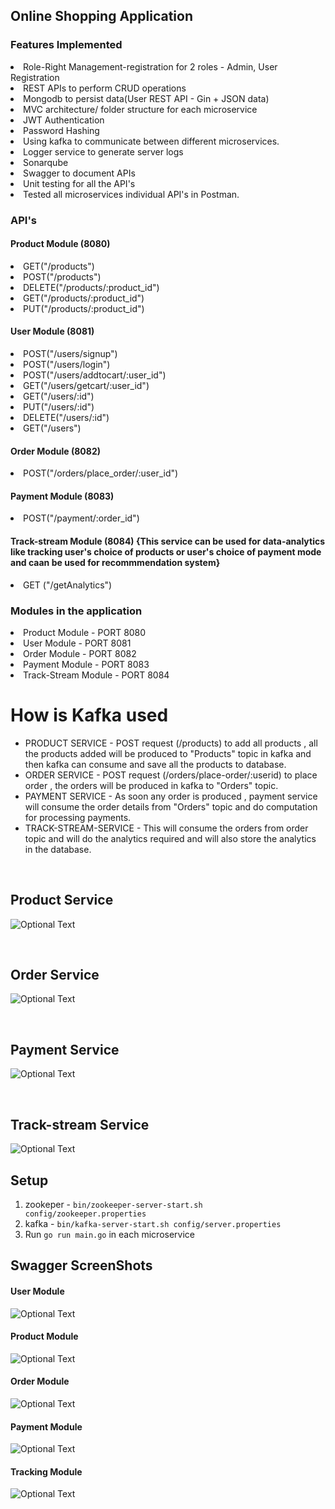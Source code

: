 
## Online Shopping Application

### Features Implemented

<li>Role-Right Management-registration for 2 roles - Admin, User Registration
<li>REST APIs to perform CRUD operations 
<li>Mongodb to persist data(User REST API - Gin + JSON data)
<li>MVC architecture/ folder structure for each microservice
<li>JWT Authentication
<li>Password Hashing
<li>Using kafka to communicate between different microservices.
<li>Logger service to generate server logs
<li>Sonarqube
<li>Swagger to document APIs
<li>Unit testing for all the API's
<li>Tested all microservices individual API's in Postman.

### API's
   #### Product Module (8080)
   <li> GET("/products")
   <li> POST("/products")
   <li> DELETE("/products/:product_id")
    <li> GET("/products/:product_id")
	<li> PUT("/products/:product_id")
	

   #### User Module (8081)
   <li> POST("/users/signup")
   <li>	POST("/users/login")
   <li> POST("/users/addtocart/:user_id")
   <li> GET("/users/getcart/:user_id")
   <li> GET("/users/:id")
   <li> PUT("/users/:id")
   <li> DELETE("/users/:id")
   <li> GET("/users")

   #### Order Module (8082)
   <li> POST("/orders/place_order/:user_id")

   #### Payment Module (8083)
   <li>  POST("/payment/:order_id")

   #### Track-stream Module (8084) {This service can be used for data-analytics like tracking user's choice of products or user's choice of payment mode and caan be used for recommmendation system}
   <li>	GET ("/getAnalytics")

### Modules in the application

<li>Product Module    - PORT 8080
<li>User Module     - PORT 8081
<li>Order Module     - PORT 8082
<li>Payment Module  - PORT 8083 
<li>Track-Stream Module  - PORT 8084 

<br>

<h1> How is Kafka used</h1>
<ul>
<li>PRODUCT SERVICE - POST request (/products) to add all products , all the products added will be produced to "Products" topic in kafka and then kafka can consume and save all the products to database.</li>
<li>ORDER SERVICE - POST request (/orders/place-order/:userid) to place order , the orders will be produced in kafka to "Orders" topic.</li>
<li>PAYMENT SERVICE - As soon any order is produced , payment service will consume the order details from "Orders" topic and do computation for processing payments.</li>
<li>TRACK-STREAM-SERVICE - This will consume the orders from order topic and will do the analytics required and will also store the analytics in the database.</li>
</ul>

<br>

## Product Service
![Optional Text](diagram1.png)

<br>

## Order Service
![Optional Text](diagram2.png)


<br>

## Payment Service
![Optional Text](diagram3.png)

<br>

## Track-stream Service
![Optional Text](diagram4.png)


## Setup

1. zookeper - `bin/zookeeper-server-start.sh config/zookeeper.properties`
2. kafka - `bin/kafka-server-start.sh config/server.properties`
3. Run `go run main.go` in each microservice
 
 ## Swagger ScreenShots

  #### User Module
![Optional Text](userswagger.png)

 #### Product Module
![Optional Text](product.png)

 #### Order Module
![Optional Text](order.png)

 #### Payment Module
![Optional Text](payment.png)

 #### Tracking Module
![Optional Text](tracking.png)

